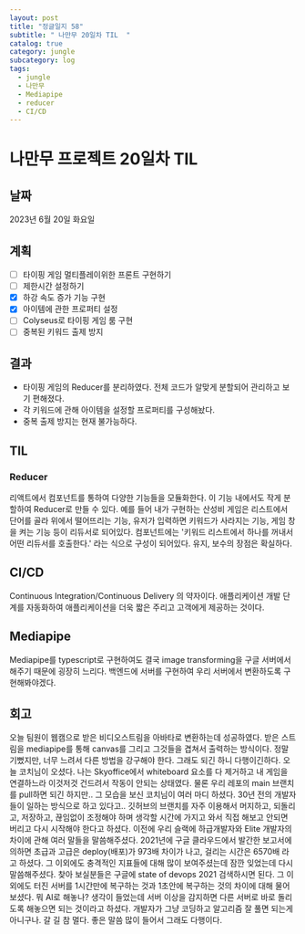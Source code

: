 ```yaml
---
layout: post
title: "정글일지 58"
subtitle: " 나만무 20일차 TIL  "
catalog: true
category: jungle
subcategory: log
tags:
  - jungle
  - 나만무
  - Mediapipe
  - reducer
  - CI/CD
---
```


# 나만무 프로젝트 20일차 TIL

## 날짜

2023년 6월 20일 화요일

## 계획

- [ ] 타이핑 게임 멀티플레이위한 프론트 구현하기
- [ ] 제한시간 설정하기
- [x] 하강 속도 증가 기능 구현
- [x] 아이템에 관한 프로퍼티 설정
- [ ] Colyseus로 타이핑 게임 룸 구현
- [ ] 중복된 키워드 출제 방지

## 결과

- 타이핑 게임의 Reducer를 분리하였다. 전체 코드가 알맞게 분할되어 관리하고 보기 편해졌다.
- 각 키워드에 관해 아이템을 설정할 프로퍼티를 구성해놨다.
- 중복 출제 방지는 현재 불가능하다.

## TIL

### Reducer

리액트에서 컴포넌트를 통하여 다양한 기능들을 모듈화한다. 이 기능 내에서도 작게 분할하여 Reducer로 만들 수 있다. 예를 들어 내가 구현하는 산성비 게임은 리스트에서 단어를 골라 위에서 떨어뜨리는 기능, 유저가 입력하면 키워드가 사라지는 기능, 게임 창을 켜는 기능 등이 리듀서로 되어있다. 컴포넌트에는 '키워드 리스트에서 하나를 꺼내서 어떤 리듀서를 호출한다.' 라는 식으로 구성이 되어있다. 유지, 보수의 장점은 확실하다.

## CI/CD

Continuous Integration/Continuous Delivery 의 약자이다. 애플리케이션 개발 단계를 자동화하여 애플리케이션을 더욱 짧은 주리고 고객에게 제공하는 것이다.

## Mediapipe

Mediapipe를 typescript로 구현하여도 결국 image transforming을 구글 서버에서 해주기 때문에 굉장히 느리다. 백엔드에 서버를 구현하여 우리 서버에서 변환하도록 구현해봐야겠다.

## 회고

오늘 팀원이 웹캠으로 받은 비디오스트림을 아바타로 변환하는데 성공하였다. 받은 스트림을 mediapipe를 통해 canvas를 그리고 그것들을 겹쳐서 출력하는 방식이다. 정말 기뻤지만, 너무 느려서 다른 방법을 강구해야 한다. 그래도 되긴 하니 다행이긴하다. 오늘 코치님이 오셨다. 나는 Skyoffice에서 whiteboard 요소를 다 제거하고 내 게임을 연결하느라 이것저것 건드려서 작동이 안되는 상태였다. 물론 우리 레포의 main 브랜치를 pull하면 되긴 하지만.. 그 모습을 보신 코치님이 여러 마디 하셨다. 30년 전의 개발자들이 일하는 방식으로 하고 있다고.. 깃허브의 브랜치를 자주 이용해서 머지하고, 되돌리고, 저장하고, 끊임없이 조정해야 하며 생각할 시간에 가지고 와서 직접 해보고 안되면 버리고 다시 시작해야 한다고 하셨다. 이전에 우리 슬랙에 하급개발자와 Elite 개발자의 차이에 관해 여러 말들을 말씀해주셨다. 2021년에 구글 클라우드에서 발간한 보고서에 의하면 초급과 고급은 deploy(배포)가 973배 차이가 나고, 걸리는 시간은 6570배 라고 하셨다. 그 이외에도 충격적인 지표들에 대해 많이 보여주셨는데 잠깐 잊었는데 다시 말씀해주셨다. 찾아 보실분들은 구글에 state of devops 2021 검색하시면 된다. 그 이외에도 터진 서버를 1시간만에 복구하는 것과 1초안에 복구하는 것의 차이에 대해 물어보셨다. 뭐 AI로 해놓나? 생각이 들었는데 서버 이상을 감지하면 다른 서버로 바로 돌리도록 해놓으면 되는 것이라고 하셨다. 개발자가 그냥 코딩하고 알고리즘 잘 풀면 되는게 아니구나. 갈 길 참 멀다. 좋은 말씀 많이 들어서 그래도 다행이다.
